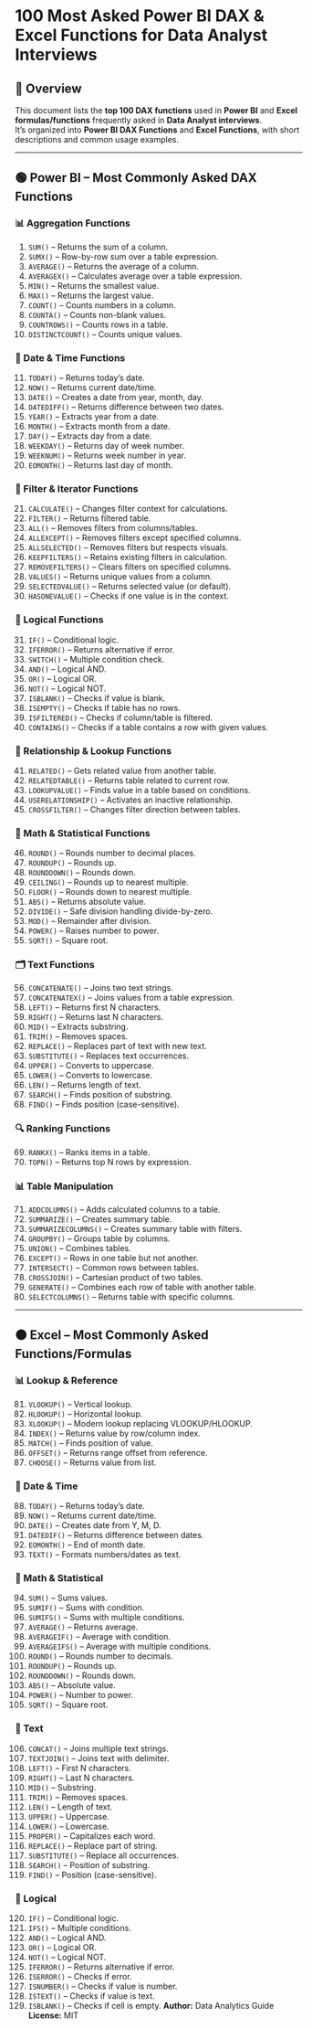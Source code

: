 # 100 Most Asked Power BI DAX & Excel Functions for Data Analyst Interviews

## 📌 Overview
This document lists the **top 100 DAX functions** used in **Power BI** and **Excel formulas/functions** frequently asked in **Data Analyst interviews**.  
It’s organized into **Power BI DAX Functions** and **Excel Functions**, with short descriptions and common usage examples.

---

## 🟢 Power BI – Most Commonly Asked DAX Functions

### 📊 Aggregation Functions
1. `SUM()` – Returns the sum of a column.  
2. `SUMX()` – Row-by-row sum over a table expression.  
3. `AVERAGE()` – Returns the average of a column.  
4. `AVERAGEX()` – Calculates average over a table expression.  
5. `MIN()` – Returns the smallest value.  
6. `MAX()` – Returns the largest value.  
7. `COUNT()` – Counts numbers in a column.  
8. `COUNTA()` – Counts non-blank values.  
9. `COUNTROWS()` – Counts rows in a table.  
10. `DISTINCTCOUNT()` – Counts unique values.

### 📅 Date & Time Functions
11. `TODAY()` – Returns today’s date.  
12. `NOW()` – Returns current date/time.  
13. `DATE()` – Creates a date from year, month, day.  
14. `DATEDIFF()` – Returns difference between two dates.  
15. `YEAR()` – Extracts year from a date.  
16. `MONTH()` – Extracts month from a date.  
17. `DAY()` – Extracts day from a date.  
18. `WEEKDAY()` – Returns day of week number.  
19. `WEEKNUM()` – Returns week number in year.  
20. `EOMONTH()` – Returns last day of month.

### 🎯 Filter & Iterator Functions
21. `CALCULATE()` – Changes filter context for calculations.  
22. `FILTER()` – Returns filtered table.  
23. `ALL()` – Removes filters from columns/tables.  
24. `ALLEXCEPT()` – Removes filters except specified columns.  
25. `ALLSELECTED()` – Removes filters but respects visuals.  
26. `KEEPFILTERS()` – Retains existing filters in calculation.  
27. `REMOVEFILTERS()` – Clears filters on specified columns.  
28. `VALUES()` – Returns unique values from a column.  
29. `SELECTEDVALUE()` – Returns selected value (or default).  
30. `HASONEVALUE()` – Checks if one value is in the context.

### 🧮 Logical Functions
31. `IF()` – Conditional logic.  
32. `IFERROR()` – Returns alternative if error.  
33. `SWITCH()` – Multiple condition check.  
34. `AND()` – Logical AND.  
35. `OR()` – Logical OR.  
36. `NOT()` – Logical NOT.  
37. `ISBLANK()` – Checks if value is blank.  
38. `ISEMPTY()` – Checks if table has no rows.  
39. `ISFILTERED()` – Checks if column/table is filtered.  
40. `CONTAINS()` – Checks if a table contains a row with given values.

### 🔗 Relationship & Lookup Functions
41. `RELATED()` – Gets related value from another table.  
42. `RELATEDTABLE()` – Returns table related to current row.  
43. `LOOKUPVALUE()` – Finds value in a table based on conditions.  
44. `USERELATIONSHIP()` – Activates an inactive relationship.  
45. `CROSSFILTER()` – Changes filter direction between tables.

### 📐 Math & Statistical Functions
46. `ROUND()` – Rounds number to decimal places.  
47. `ROUNDUP()` – Rounds up.  
48. `ROUNDDOWN()` – Rounds down.  
49. `CEILING()` – Rounds up to nearest multiple.  
50. `FLOOR()` – Rounds down to nearest multiple.  
51. `ABS()` – Returns absolute value.  
52. `DIVIDE()` – Safe division handling divide-by-zero.  
53. `MOD()` – Remainder after division.  
54. `POWER()` – Raises number to power.  
55. `SQRT()` – Square root.

### 🗂 Text Functions
56. `CONCATENATE()` – Joins two text strings.  
57. `CONCATENATEX()` – Joins values from a table expression.  
58. `LEFT()` – Returns first N characters.  
59. `RIGHT()` – Returns last N characters.  
60. `MID()` – Extracts substring.  
61. `TRIM()` – Removes spaces.  
62. `REPLACE()` – Replaces part of text with new text.  
63. `SUBSTITUTE()` – Replaces text occurrences.  
64. `UPPER()` – Converts to uppercase.  
65. `LOWER()` – Converts to lowercase.  
66. `LEN()` – Returns length of text.  
67. `SEARCH()` – Finds position of substring.  
68. `FIND()` – Finds position (case-sensitive).

### 🔍 Ranking Functions
69. `RANKX()` – Ranks items in a table.  
70. `TOPN()` – Returns top N rows by expression.

### 📊 Table Manipulation
71. `ADDCOLUMNS()` – Adds calculated columns to a table.  
72. `SUMMARIZE()` – Creates summary table.  
73. `SUMMARIZECOLUMNS()` – Creates summary table with filters.  
74. `GROUPBY()` – Groups table by columns.  
75. `UNION()` – Combines tables.  
76. `EXCEPT()` – Rows in one table but not another.  
77. `INTERSECT()` – Common rows between tables.  
78. `CROSSJOIN()` – Cartesian product of two tables.  
79. `GENERATE()` – Combines each row of table with another table.  
80. `SELECTCOLUMNS()` – Returns table with specific columns.

---

## 🟠 Excel – Most Commonly Asked Functions/Formulas

### 📊 Lookup & Reference
81. `VLOOKUP()` – Vertical lookup.  
82. `HLOOKUP()` – Horizontal lookup.  
83. `XLOOKUP()` – Modern lookup replacing VLOOKUP/HLOOKUP.  
84. `INDEX()` – Returns value by row/column index.  
85. `MATCH()` – Finds position of value.  
86. `OFFSET()` – Returns range offset from reference.  
87. `CHOOSE()` – Returns value from list.

### 📅 Date & Time
88. `TODAY()` – Returns today’s date.  
89. `NOW()` – Returns current date/time.  
90. `DATE()` – Creates date from Y, M, D.  
91. `DATEDIF()` – Returns difference between dates.  
92. `EOMONTH()` – End of month date.  
93. `TEXT()` – Formats numbers/dates as text.

### 🧮 Math & Statistical
94. `SUM()` – Sums values.  
95. `SUMIF()` – Sums with condition.  
96. `SUMIFS()` – Sums with multiple conditions.  
97. `AVERAGE()` – Returns average.  
98. `AVERAGEIF()` – Average with condition.  
99. `AVERAGEIFS()` – Average with multiple conditions.  
100. `ROUND()` – Rounds number to decimals.  
101. `ROUNDUP()` – Rounds up.  
102. `ROUNDDOWN()` – Rounds down.  
103. `ABS()` – Absolute value.  
104. `POWER()` – Number to power.  
105. `SQRT()` – Square root.

### 🧾 Text
106. `CONCAT()` – Joins multiple text strings.  
107. `TEXTJOIN()` – Joins text with delimiter.  
108. `LEFT()` – First N characters.  
109. `RIGHT()` – Last N characters.  
110. `MID()` – Substring.  
111. `TRIM()` – Removes spaces.  
112. `LEN()` – Length of text.  
113. `UPPER()` – Uppercase.  
114. `LOWER()` – Lowercase.  
115. `PROPER()` – Capitalizes each word.  
116. `REPLACE()` – Replace part of string.  
117. `SUBSTITUTE()` – Replace all occurrences.  
118. `SEARCH()` – Position of substring.  
119. `FIND()` – Position (case-sensitive).

### 🧠 Logical
120. `IF()` – Conditional logic.  
121. `IFS()` – Multiple conditions.  
122. `AND()` – Logical AND.  
123. `OR()` – Logical OR.  
124. `NOT()` – Logical NOT.  
125. `IFERROR()` – Returns alternative if error.  
126. `ISERROR()` – Checks if error.  
127. `ISNUMBER()` – Checks if value is number.  
128. `ISTEXT()` – Checks if value is text.  
129. `ISBLANK()` – Checks if cell is empty.
**Author:** Data Analytics Guide  
**License:** MIT
